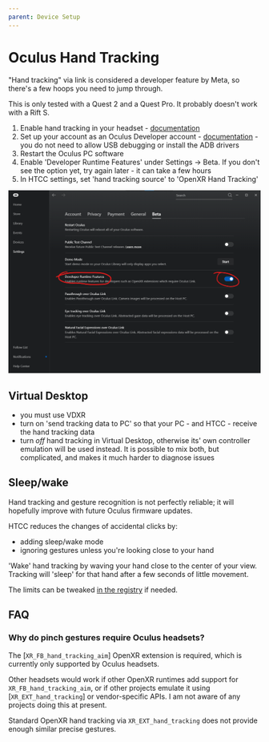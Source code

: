 ```yaml
---
parent: Device Setup
---
```


# Oculus Hand Tracking

"Hand tracking" via link is considered a developer feature by Meta, so there's a few hoops you need to jump through.

This is only tested with a Quest 2 and a Quest Pro. It probably doesn't work with a Rift S.

1. Enable hand tracking in your headset - [documentation](https://www.meta.com/help/quest/articles/headsets-and-accessories/controllers-and-hand-tracking/hand-tracking/)
2. Set up your account as an Oculus Developer account - [documentation](https://developer.oculus.com/documentation/native/android/mobile-device-setup/) - you do not need to allow USB debugging or install the ADB drivers
3. Restart the Oculus PC software
4. Enable 'Developer Runtime Features' under Settings -> Beta. If you don't see the option yet, try again later - it can take a few hours
5. In HTCC settings, set 'hand tracking source' to 'OpenXR Hand Tracking'

![Developer Runtime Features option](developer-runtime-features.png)

## Virtual Desktop

- you must use VDXR
- turn on 'send tracking data to PC' so that your PC - and HTCC - receive the hand tracking data
- turn *off* hand tracking in Virtual Desktop, otherwise its' own controller emulation will be used instead. It is possible to mix both, but complicated, and makes it much harder to diagnose issues

## Sleep/wake

Hand tracking and gesture recognition is not perfectly reliable; it will hopefully improve with future Oculus firmware updates.

HTCC reduces the changes of accidental clicks by:
- adding sleep/wake mode
- ignoring gestures unless you're looking close to your hand

'Wake' hand tracking by waving your hand close to the center of your view. Tracking will 'sleep' for that hand after a few seconds of little movement.

The limits can be tweaked [in the registry](../settings.md) if needed.

## FAQ

### Why do pinch gestures require Oculus headsets?

The [`XR_FB_hand_tracking_aim`] OpenXR extension is required, which is currently only supported by Oculus headsets.

Other headsets would work if other OpenXR runtimes add support for `XR_FB_hand_tracking_aim`, or if other projects emulate it using [`XR_EXT_hand_tracking`] or vendor-specific APIs. I am not aware of any projects doing this at present.

Standard OpenXR hand tracking via `XR_EXT_hand_tracking` does not provide enough similar precise gestures.
